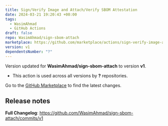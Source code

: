 ```yaml
---
title: Sign/Verify Image and Attach/Verify SBOM Attestation
date: 2024-03-21 19:20:43 +00:00
tags:
  - WasimAhmad
  - GitHub Actions
draft: false
repo: WasimAhmad/sign-sbom-attach
marketplace: https://github.com/marketplace/actions/sign-verify-image-and-attach-verify-sbom-attestation
version: v1
dependentsNumber: "?"
---
```



Version updated for **WasimAhmad/sign-sbom-attach** to version **v1**.
- This action is used across all versions by **?** repositories.

Go to the [GitHub Marketplace](https://github.com/marketplace/actions/sign-verify-image-and-attach-verify-sbom-attestation) to find the latest changes.

## Release notes

**Full Changelog**: https://github.com/WasimAhmad/sign-sbom-attach/commits/v1
